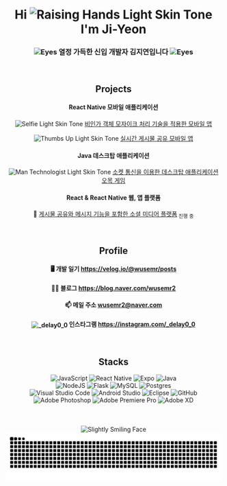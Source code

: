 <h1 align="center">Hi <img src="https://raw.githubusercontent.com/Tarikul-Islam-Anik/Animated-Fluent-Emojis/master/Emojis/Hand%20gestures/Raising%20Hands%20Light%20Skin%20Tone.png" alt="Raising Hands Light Skin Tone" width="45" height="45" /> I'm Ji-Yeon</h1>
<h3 align="center"><img src="https://raw.githubusercontent.com/Tarikul-Islam-Anik/Animated-Fluent-Emojis/master/Emojis/Hand%20gestures/Eyes.png" alt="Eyes" width="30" height="30" /> 열정 가득한 신입 개발자 김지연입니다 <img src="https://raw.githubusercontent.com/Tarikul-Islam-Anik/Animated-Fluent-Emojis/master/Emojis/Hand%20gestures/Eyes.png" alt="Eyes" width="30" height="30" /></h3>

<br/>

<h2 align="center"> Projects </h2>

<h4 align="center"> React Native 모바일 애플리케이션 </h4>
<p align="center">
  <img src="https://raw.githubusercontent.com/Tarikul-Islam-Anik/Animated-Fluent-Emojis/master/Emojis/Hand%20gestures/Selfie%20Light%20Skin%20Tone.png" alt="Selfie Light Skin Tone" width="25" height="25" /> <a href="https://github.com/ChoiJaeYeon23/TeeMo">비인가 객체 모자이크 처리 기술을 적용한 모바일 앱</a>
</p>
<p align="center">
  <img src="https://raw.githubusercontent.com/Tarikul-Islam-Anik/Animated-Fluent-Emojis/master/Emojis/Hand%20gestures/Thumbs%20Up%20Light%20Skin%20Tone.png" alt="Thumbs Up Light Skin Tone" width="25" height="25" /> <a href="https://github.com/wusemr/my-social-app">실시간 게시물 공유 모바일 앱</a>
</p>

<h4 align="center"> Java 데스크탑 애플리케이션 </h4>
<p align="center">
  <img src="https://raw.githubusercontent.com/Tarikul-Islam-Anik/Animated-Fluent-Emojis/master/Emojis/People%20with%20professions/Man%20Technologist%20Light%20Skin%20Tone.png" alt="Man Technologist Light Skin Tone" width="25" height="25" /> <a href="https://github.com/wusemr/omok">소켓 통신을 이용한 데스크탑 애플리케이션 오목 게임</a>
</p>

<h4 align="center"> React & React Native 웹, 앱 플랫폼 </h4>
<p align="center">
  🚧 <a href="https://github.com/wusemr/social_project">게시물 공유와 메시지 기능을 포함한 소셜 미디어 플랫폼</a><sub> 진행 중</sub>
</p>

<br/>

<h2 align="center"> Profile </h2>

<h4 align="center"> 🖥️ 개발 일기 <a href="https://velog.io/@wusemr/posts">https://velog.io/@wusemr/posts</a> </h4>

<h4 align="center"> 📅🏡 블로그 <a href="https://blog.naver.com/wusemr2">https://blog.naver.com/wusemr2</a> </h4>
<h4 align="center"> 📫 메일 주소 <a href="mailto:wusemr2@naver.com">wusemr2@naver.com</a> </h4>

<h4 align="center"> <img align="center" src="https://raw.githubusercontent.com/rahuldkjain/github-profile-readme-generator/master/src/images/icons/Social/instagram.svg" alt="_delay0_0" height="18" width="18" /> 인스타그램 <a href="https://instagram.com/_delay0_0">https://instagram.com/_delay0_0</a> </h4>

<br/>

<h2 align="center"> Stacks </h2>
<div align="center">
  <img src="https://img.shields.io/badge/javascript-%23323330.svg?style=for-the-badge&logo=javascript&logoColor=%23F7DF1E" alt="JavaScript" />
  <img src="https://img.shields.io/badge/react_native-%2320232a.svg?style=for-the-badge&logo=react&logoColor=%2361DAFB" alt="React Native" />
  <img src="https://img.shields.io/badge/expo-1C1E24?style=for-the-badge&logo=expo&logoColor=#D04A37" alt="Expo" />
  <img src="https://img.shields.io/badge/java-%23ED8B00.svg?style=for-the-badge&logo=openjdk&logoColor=white" alt="Java" />
  <br/>
  <img src="https://img.shields.io/badge/node.js-6DA55F?style=for-the-badge&logo=node.js&logoColor=white" alt="NodeJS" />
  <img src="https://img.shields.io/badge/flask-%23000.svg?style=for-the-badge&logo=flask&logoColor=white" alt="Flask" />
  <img src="https://img.shields.io/badge/mysql-4479A1.svg?style=for-the-badge&logo=mysql&logoColor=white" alt="MySQL" />
  <img src="https://img.shields.io/badge/postgres-%23316192.svg?style=for-the-badge&logo=postgresql&logoColor=white" alt="Postgres" />
  <br/>
  <img src="https://img.shields.io/badge/Visual%20Studio%20Code-0078d7.svg?style=for-the-badge&logo=visual-studio-code&logoColor=white" alt="Visual Studio Code" />
  <img src="https://img.shields.io/badge/android%20studio-346ac1?style=for-the-badge&logo=android%20studio&logoColor=white" alt="Android Studio" />
  <img src="https://img.shields.io/badge/Eclipse-FE7A16.svg?style=for-the-badge&logo=Eclipse&logoColor=white" alt="Eclipse" />
  <img src="https://img.shields.io/badge/github-%23121011.svg?style=for-the-badge&logo=github&logoColor=white" alt="GitHub" />
  <br/>
  <img src="https://img.shields.io/badge/adobe%20photoshop-%2331A8FF.svg?style=for-the-badge&logo=adobe%20photoshop&logoColor=white" alt="Adobe Photoshop" />
  <img src="https://img.shields.io/badge/Adobe%20Premiere%20Pro-9999FF.svg?style=for-the-badge&logo=Adobe%20Premiere%20Pro&logoColor=white" alt="Adobe Premiere Pro" />
  <img src="https://img.shields.io/badge/Adobe%20XD-470137?style=for-the-badge&logo=Adobe%20XD&logoColor=#FF61F6" alt="Adobe XD" />
</div>

<br/>

<!--
<h4 align="center"> Most Used Languages </h4>
<div align="center">
  <img src="https://github.com/wusemr/github-stats-transparent/blob/output/generated/languages.svg" alt="GitHub Stats" />
</div>
-->

<br/>
<br/>

<div align="center">
  <img src="https://raw.githubusercontent.com/Tarikul-Islam-Anik/Animated-Fluent-Emojis/master/Emojis/Smilies/Slightly%20Smiling%20Face.png" alt="Slightly Smiling Face" width="50" height="50" />
</div>

<div align="center">
  <picture>
    <source media="(prefers-color-scheme: dark)" srcset="https://github.com/wusemr/wusemr/blob/output/github-contribution-grid-snake-dark.svg" />
    <source media="(prefers-color-scheme: light)" srcset="https://github.com/wusemr/wusemr/blob/output/github-contribution-grid-snake.svg" />
    <img alt="github-snake" src="https://github.com/wusemr/wusemr/blob/output/github-contribution-grid-snake.svg" width="600" />
  </picture>
</div>
